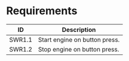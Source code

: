 # Requirements

| ID         | Description                          |
|------------|--------------------------------------|
| SWR1.1     | Start engine on button press.        |
| SWR1.2     | Stop engine on button press.         |